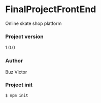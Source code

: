 # FinalProjectFrontEnd
Online skate shop platform
### Project version
1.0.0

### Author
Buz Victor

### Project init
`$ npm init`


